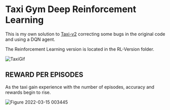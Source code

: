# Taxi Gym Deep Reinforcement Learning

This is my own solution to [Taxi-v2](https://gym.openai.com/envs/Taxi-v2/) correcting some bugs in the original code and using a DQN agent. 

The Reinforcement Learning version is located in the RL-Version folder.


![TaxiGif](https://media.giphy.com/media/68ESMvd5bTAyYlin9m/giphy.gif)

## REWARD PER EPISODES

As the taxi gain experience with the number of episodes, accuracy and rewards begin to rise.

![Figure 2022-03-15 003445](https://user-images.githubusercontent.com/60159274/158316044-a78ddd5d-4062-47fa-bdf4-3a5d6db4eb4b.png)
